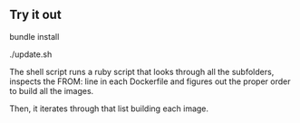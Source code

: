 Try it out
----------
bundle install

./update.sh


The shell script runs a ruby script that looks through all the subfolders, inspects the FROM: line in each Dockerfile and figures out the proper order to build all the images.

Then, it iterates through that list building each image.
